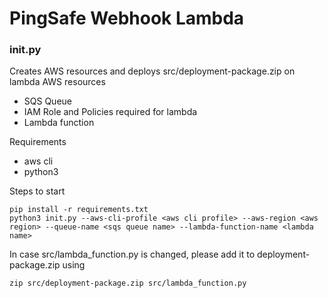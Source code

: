 # PingSafe Webhook Lambda

### init.py
Creates AWS resources and deploys src/deployment-package.zip on lambda
AWS resources
- SQS Queue
- IAM Role and Policies required for lambda
- Lambda function 

Requirements
- aws cli
- python3

Steps to start
```shell
pip install -r requirements.txt
python3 init.py --aws-cli-profile <aws cli profile> --aws-region <aws region> --queue-name <sqs queue name> --lambda-function-name <lambda name>
```

In case src/lambda_function.py is changed, please add it to deployment-package.zip using
```shell
zip src/deployment-package.zip src/lambda_function.py
```